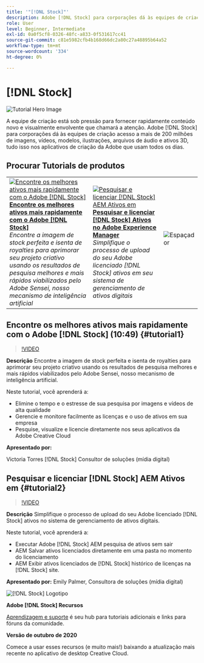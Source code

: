 ```yaml
---
title: '"[!DNL Stock]"'
description: Adobe [!DNL Stock] para corporações dá às equipes de criação acesso a mais de 200 milhões de imagens, vídeos, modelos, ilustrações, arquivos de áudio e ativos 3D
role: User
level: Beginner, Intermediate
exl-id: 0a0f5cf8-0326-48fc-a833-0f531617cc41
source-git-commit: c81e5982cfb4b168d66dc2a80c27a48895b64a52
workflow-type: tm+mt
source-wordcount: '334'
ht-degree: 0%

---
```


# [!DNL Stock]

![Tutorial Hero Image](../assets/Stock.jpg)

A equipe de criação está sob pressão para fornecer rapidamente conteúdo novo e visualmente envolvente que chamará a atenção. Adobe [!DNL Stock] para corporações dá às equipes de criação acesso a mais de 200 milhões de imagens, vídeos, modelos, ilustrações, arquivos de áudio e ativos 3D, tudo isso nos aplicativos de criação da Adobe que usam todos os dias.

## Procurar Tutorials de produtos

<table style="table-layout:fixed">
<tr>
 <td>
   <a href="stock.md#tutorial1">
      <img alt="Encontre os melhores ativos mais rapidamente com o Adobe [!DNL Stock]" src="../assets/stock_torres_thumbnail.jpg" />
   </a>
    <div>
   <a href="stock.md#tutorial1"><strong>Encontre os melhores ativos mais rapidamente com o Adobe [!DNL Stock]</strong></a>
    </div>
    <em>Encontre a imagem de stock perfeita e isenta de royalties para aprimorar seu projeto criativo usando os resultados de pesquisa melhores e mais rápidos viabilizados pelo Adobe Sensei, nosso mecanismo de inteligência artificial</em>
    <br>
  </td>
  <td>
   <a href="stock.md#tutorial2">
      <img alt="Pesquisar e licenciar [!DNL Stock] AEM Ativos em" src="../assets/stock_aemintegration_palmer_thumbnail.jpg" />
   </a>
    <div>
   <a href="stock.md#tutorial2"><strong>Pesquisar e licenciar [!DNL Stock] Ativos no Adobe Experience Manager</strong></a>
    </div>
    <em>Simplifique o processo de upload do seu Adobe licenciado [!DNL Stock] ativos em seu sistema de gerenciamento de ativos digitais</em>
    <br>
  </td>
  <td>
    <img alt="Espaçador" src="../assets/Whitespacer.png" />
    <div>
    <br>
  </td>
</tr>
</table>

## Encontre os melhores ativos mais rapidamente com o Adobe [!DNL Stock] (10:49) {#tutorial1}

>[!VIDEO](https://video.tv.adobe.com/v/326951?hidetitle=true)

**Descrição**
Encontre a imagem de stock perfeita e isenta de royalties para aprimorar seu projeto criativo usando os resultados de pesquisa melhores e mais rápidos viabilizados pelo Adobe Sensei, nosso mecanismo de inteligência artificial.

Neste tutorial, você aprenderá a:
* Elimine o tempo e o estresse de sua pesquisa por imagens e vídeos de alta qualidade
* Gerencie e monitore facilmente as licenças e o uso de ativos em sua empresa
* Pesquise, visualize e licencie diretamente nos seus aplicativos da Adobe Creative Cloud

**Apresentado por:**

Victoria Torres [!DNL Stock] Consultor de soluções (mídia digital)

## Pesquisar e licenciar [!DNL Stock] AEM Ativos em {#tutorial2}

>[!VIDEO](https://video.tv.adobe.com/v/326952?hidetitle=true)

**Descrição**
Simplifique o processo de upload do seu Adobe licenciado [!DNL Stock] ativos no sistema de gerenciamento de ativos digitais.

Neste tutorial, você aprenderá a:
* Executar Adobe [!DNL Stock] AEM pesquisa de ativos sem sair
* AEM Salvar ativos licenciados diretamente em uma pasta no momento do licenciamento
* AEM Exibir ativos licenciados de [!DNL Stock] histórico de licenças na [!DNL Stock] site.

**Apresentado por:**
Emily Palmer, Consultora de soluções (mídia digital)

![[!DNL Stock] Logotipo](../assets/st_appicon_96.png)

**Adobe [!DNL Stock] Recursos**

[Aprendizagem e suporte](https://helpx.adobe.com/support/stock.html) é seu hub para tutoriais adicionais e links para fóruns da comunidade.

**Versão de outubro de 2020**

Comece a usar esses recursos (e muito mais!) baixando a atualização mais recente no aplicativo de desktop Creative Cloud.
